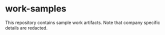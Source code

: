 # work-samples
This repository contains sample work artifacts.  Note that company specific details are redacted.
